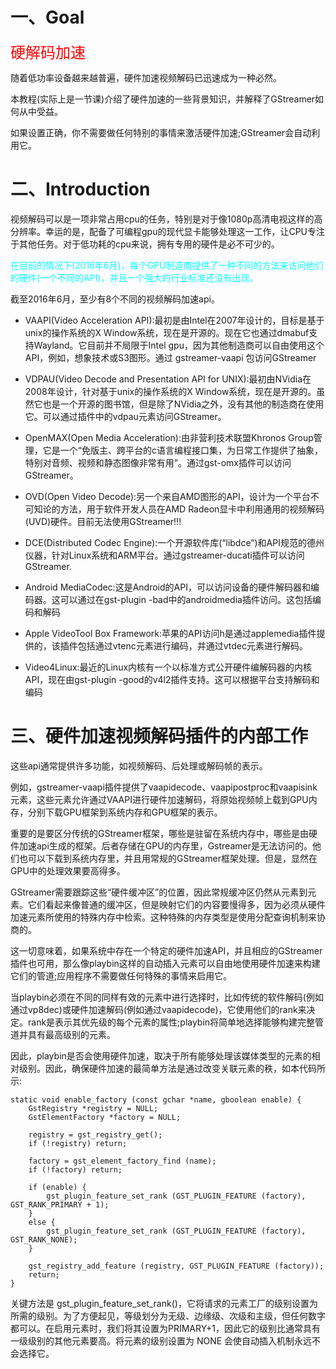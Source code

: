 # 一、Goal

<font color="red" size=5> 硬解码加速 </font>

随着低功率设备越来越普遍，硬件加速视频解码已迅速成为一种必然。

本教程(实际上是一节课)介绍了硬件加速的一些背景知识，并解释了GStreamer如何从中受益。

如果设置正确，你不需要做任何特别的事情来激活硬件加速;GStreamer会自动利用它。


# 二、Introduction

视频解码可以是一项非常占用cpu的任务，特别是对于像1080p高清电视这样的高分辨率。幸运的是，配备了可编程gpu的现代显卡能够处理这一工作，让CPU专注于其他任务。对于低功耗的cpu来说，拥有专用的硬件是必不可少的。

<font color="0xFFFF">在目前的情况下(2016年6月)，每个GPU制造商提供了一种不同的方法来访问他们的硬件(一个不同的API)，并且一个强大的行业标准还没有出现。</font>

截至2016年6月，至少有8个不同的视频解码加速api。

- VAAPI(Video Acceleration API):最初是由Intel在2007年设计的，目标是基于unix的操作系统的X Window系统，现在是开源的。现在它也通过dmabuf支持Wayland。它目前并不局限于Intel gpu，因为其他制造商可以自由使用这个API，例如，想象技术或S3图形。通过 gstreamer-vaapi 包访问GStreamer

- VDPAU(Video Decode and Presentation API for UNIX):最初由NVidia在2008年设计，针对基于unix的操作系统的X Window系统，现在是开源的。虽然它也是一个开源的图书馆，但是除了NVidia之外，没有其他的制造商在使用它。可以通过插件中的vdpau元素访问GStreamer。

- OpenMAX(Open Media Acceleration):由非营利技术联盟Khronos Group管理，它是一个“免版主、跨平台的c语言编程接口集，为日常工作提供了抽象，特别对音频、视频和静态图像非常有用”。通过gst-omx插件可以访问GStreamer。

- OVD(Open Video Decode):另一个来自AMD图形的API，设计为一个平台不可知论的方法，用于软件开发人员在AMD Radeon显卡中利用通用的视频解码(UVD)硬件。目前无法使用GStreamer!!!

- DCE(Distributed Codec Engine):一个开源软件库(“libdce”)和API规范的德州仪器，针对Linux系统和ARM平台。通过gstreamer-ducati插件可以访问GStreamer.

- Android MediaCodec:这是Android的API，可以访问设备的硬件解码器和编码器。这可以通过在gst-plugin -bad中的androidmedia插件访问。这包括编码和解码

- Apple VideoTool Box Framework:苹果的API访问h是通过applemedia插件提供的，该插件包括通过vtenc元素进行编码，并通过vtdec元素进行解码。

- Video4Linux:最近的Linux内核有一个以标准方式公开硬件编解码器的内核API，现在由gst-plugin -good的v4l2插件支持。这可以根据平台支持解码和编码

# 三、硬件加速视频解码插件的内部工作

这些api通常提供许多功能，如视频解码、后处理或解码帧的表示。

例如，gstreamer-vaapi插件提供了vaapidecode、vaapipostproc和vaapisink元素，这些元素允许通过VAAPI进行硬件加速解码，将原始视频帧上载到GPU内存，分别下载GPU框架到系统内存和GPU框架的表示。

重要的是要区分传统的GStreamer框架，哪些是驻留在系统内存中，哪些是由硬件加速api生成的框架。后者存储在GPU的内存里，Gstreamer是无法访问的。他们也可以下载到系统内存里，并且用常规的GStreamer框架处理。但是，显然在GPU中的处理效果要高得多。

GStreamer需要跟踪这些“硬件缓冲区”的位置，因此常规缓冲区仍然从元素到元素。它们看起来像普通的缓冲区，但是映射它们的内容要慢得多，因为必须从硬件加速元素所使用的特殊内存中检索。这种特殊的内存类型是使用分配查询机制来协商的。

这一切意味着，如果系统中存在一个特定的硬件加速API，并且相应的GStreamer插件也可用，那么像playbin这样的自动插入元素可以自由地使用硬件加速来构建它们的管道;应用程序不需要做任何特殊的事情来启用它。

当playbin必须在不同的同样有效的元素中进行选择时，比如传统的软件解码(例如通过vp8dec)或硬件加速解码(例如通过vaapidecode)，它使用他们的rank来决定。rank是表示其优先级的每个元素的属性;playbin将简单地选择能够构建完整管道并具有最高级别的元素。

因此，playbin是否会使用硬件加速，取决于所有能够处理该媒体类型的元素的相对级别。因此，确保硬件加速的最简单方法是通过改变关联元素的秩，如本代码所示:

```
static void enable_factory (const gchar *name, gboolean enable) {
    GstRegistry *registry = NULL;
    GstElementFactory *factory = NULL;

    registry = gst_registry_get();
    if (!registry) return;

    factory = gst_element_factory_find (name);
    if (!factory) return;

    if (enable) {
        gst_plugin_feature_set_rank (GST_PLUGIN_FEATURE (factory), GST_RANK_PRIMARY + 1);
    }
    else {
        gst_plugin_feature_set_rank (GST_PLUGIN_FEATURE (factory), GST_RANK_NONE);
    }

    gst_registry_add_feature (registry, GST_PLUGIN_FEATURE (factory));
    return;
}
```

关键方法是 gst_plugin_feature_set_rank()，它将请求的元素工厂的级别设置为所需的级别。为了方便起见，等级划分为无级、边缘级、次级和主级，但任何数字都可以。在启用元素时，我们将其设置为PRIMARY+1，因此它的级别比通常具有一级级别的其他元素要高。将元素的级别设置为 NONE 会使自动插入机制永远不会选择它。

